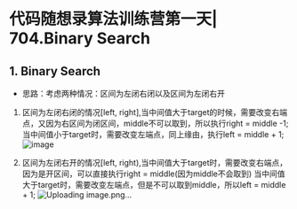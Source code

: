 # 代码随想录算法训练营第一天| 704.Binary Search
## 1. Binary Search
* 思路：考虑两种情况：区间为左闭右闭以及区间为左闭右开
1. 区间为左闭右闭的情况[left, right],当中间值大于target的时候，需要改变右端点，又因为右区间为闭区间，middle不可以取到，所以执行right = middle -1;
当中间值小于target时，需要改变左端点，同上缘由，执行left = middle + 1;
![image](https://github.com/user-attachments/assets/18beb37f-a637-4ce9-b231-efcef0e55658)

2. 区间为左闭右开的情况[left, right),当中间值大于target时，需要改变右端点，因为是开区间，可以直接执行right = middle(因为middle不会取到)
当中间值大于target时，需要改变左端点，但是不可以取到middle，所以left = middle + 1;
![Uploading image.png…]()
